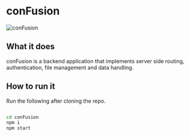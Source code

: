 # conFusion

![conFusion](https://www.treehugger.com/thmb/WIL_P-KAhldEQFuxEsQhNe474pw=/4294x2916/filters:no_upscale():max_bytes(150000):strip_icc()/__opt__aboutcom__coeus__resources__content_migration__mnn__images__2019__11__illustration_of_confusion-a524e19c90b14de18eb75d978e50bfc5.jpg)

## What it does

conFusion is a backend application that implements server side routing, authentication, file management and data handling.

## How to run it

Run the following after cloning the repo.

```bash

cd conFusion
npm i
npm start

```
